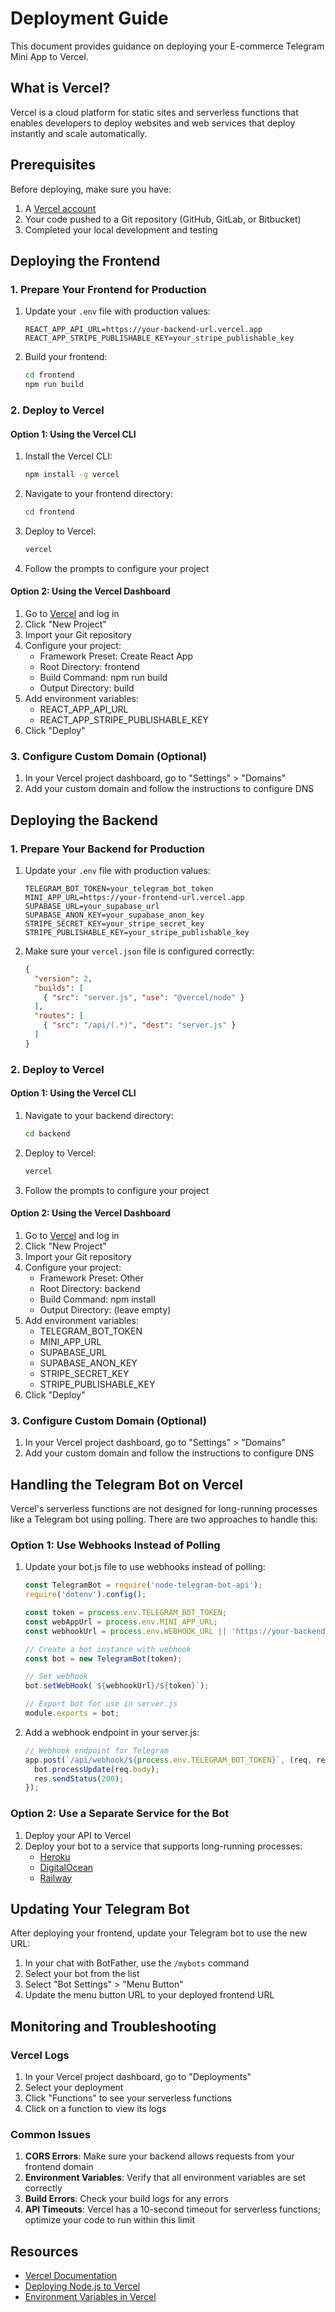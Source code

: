 # Deployment Guide

This document provides guidance on deploying your E-commerce Telegram Mini App to Vercel.

## What is Vercel?

Vercel is a cloud platform for static sites and serverless functions that enables developers to deploy websites and web services that deploy instantly and scale automatically.

## Prerequisites

Before deploying, make sure you have:

1. A [Vercel account](https://vercel.com/signup)
2. Your code pushed to a Git repository (GitHub, GitLab, or Bitbucket)
3. Completed your local development and testing

## Deploying the Frontend

### 1. Prepare Your Frontend for Production

1. Update your `.env` file with production values:
   ```
   REACT_APP_API_URL=https://your-backend-url.vercel.app
   REACT_APP_STRIPE_PUBLISHABLE_KEY=your_stripe_publishable_key
   ```

2. Build your frontend:
   ```bash
   cd frontend
   npm run build
   ```

### 2. Deploy to Vercel

#### Option 1: Using the Vercel CLI

1. Install the Vercel CLI:
   ```bash
   npm install -g vercel
   ```

2. Navigate to your frontend directory:
   ```bash
   cd frontend
   ```

3. Deploy to Vercel:
   ```bash
   vercel
   ```

4. Follow the prompts to configure your project

#### Option 2: Using the Vercel Dashboard

1. Go to [Vercel](https://vercel.com/) and log in
2. Click "New Project"
3. Import your Git repository
4. Configure your project:
   - Framework Preset: Create React App
   - Root Directory: frontend
   - Build Command: npm run build
   - Output Directory: build
5. Add environment variables:
   - REACT_APP_API_URL
   - REACT_APP_STRIPE_PUBLISHABLE_KEY
6. Click "Deploy"

### 3. Configure Custom Domain (Optional)

1. In your Vercel project dashboard, go to "Settings" > "Domains"
2. Add your custom domain and follow the instructions to configure DNS

## Deploying the Backend

### 1. Prepare Your Backend for Production

1. Update your `.env` file with production values:
   ```
   TELEGRAM_BOT_TOKEN=your_telegram_bot_token
   MINI_APP_URL=https://your-frontend-url.vercel.app
   SUPABASE_URL=your_supabase_url
   SUPABASE_ANON_KEY=your_supabase_anon_key
   STRIPE_SECRET_KEY=your_stripe_secret_key
   STRIPE_PUBLISHABLE_KEY=your_stripe_publishable_key
   ```

2. Make sure your `vercel.json` file is configured correctly:
   ```json
   {
     "version": 2,
     "builds": [
       { "src": "server.js", "use": "@vercel/node" }
     ],
     "routes": [
       { "src": "/api/(.*)", "dest": "server.js" }
     ]
   }
   ```

### 2. Deploy to Vercel

#### Option 1: Using the Vercel CLI

1. Navigate to your backend directory:
   ```bash
   cd backend
   ```

2. Deploy to Vercel:
   ```bash
   vercel
   ```

3. Follow the prompts to configure your project

#### Option 2: Using the Vercel Dashboard

1. Go to [Vercel](https://vercel.com/) and log in
2. Click "New Project"
3. Import your Git repository
4. Configure your project:
   - Framework Preset: Other
   - Root Directory: backend
   - Build Command: npm install
   - Output Directory: (leave empty)
5. Add environment variables:
   - TELEGRAM_BOT_TOKEN
   - MINI_APP_URL
   - SUPABASE_URL
   - SUPABASE_ANON_KEY
   - STRIPE_SECRET_KEY
   - STRIPE_PUBLISHABLE_KEY
6. Click "Deploy"

### 3. Configure Custom Domain (Optional)

1. In your Vercel project dashboard, go to "Settings" > "Domains"
2. Add your custom domain and follow the instructions to configure DNS

## Handling the Telegram Bot on Vercel

Vercel's serverless functions are not designed for long-running processes like a Telegram bot using polling. There are two approaches to handle this:

### Option 1: Use Webhooks Instead of Polling

1. Update your bot.js file to use webhooks instead of polling:
   ```javascript
   const TelegramBot = require('node-telegram-bot-api');
   require('dotenv').config();

   const token = process.env.TELEGRAM_BOT_TOKEN;
   const webAppUrl = process.env.MINI_APP_URL;
   const webhookUrl = process.env.WEBHOOK_URL || 'https://your-backend-url.vercel.app/api/webhook';

   // Create a bot instance with webhook
   const bot = new TelegramBot(token);

   // Set webhook
   bot.setWebHook(`${webhookUrl}/${token}`);

   // Export bot for use in server.js
   module.exports = bot;
   ```

2. Add a webhook endpoint in your server.js:
   ```javascript
   // Webhook endpoint for Telegram
   app.post(`/api/webhook/${process.env.TELEGRAM_BOT_TOKEN}`, (req, res) => {
     bot.processUpdate(req.body);
     res.sendStatus(200);
   });
   ```

### Option 2: Use a Separate Service for the Bot

1. Deploy your API to Vercel
2. Deploy your bot to a service that supports long-running processes:
   - [Heroku](https://www.heroku.com/)
   - [DigitalOcean](https://www.digitalocean.com/)
   - [Railway](https://railway.app/)

## Updating Your Telegram Bot

After deploying your frontend, update your Telegram bot to use the new URL:

1. In your chat with BotFather, use the `/mybots` command
2. Select your bot from the list
3. Select "Bot Settings" > "Menu Button"
4. Update the menu button URL to your deployed frontend URL

## Monitoring and Troubleshooting

### Vercel Logs

1. In your Vercel project dashboard, go to "Deployments"
2. Select your deployment
3. Click "Functions" to see your serverless functions
4. Click on a function to view its logs

### Common Issues

1. **CORS Errors**: Make sure your backend allows requests from your frontend domain
2. **Environment Variables**: Verify that all environment variables are set correctly
3. **Build Errors**: Check your build logs for any errors
4. **API Timeouts**: Vercel has a 10-second timeout for serverless functions; optimize your code to run within this limit

## Resources

- [Vercel Documentation](https://vercel.com/docs)
- [Deploying Node.js to Vercel](https://vercel.com/guides/deploying-nodejs-to-vercel)
- [Environment Variables in Vercel](https://vercel.com/docs/concepts/projects/environment-variables)
